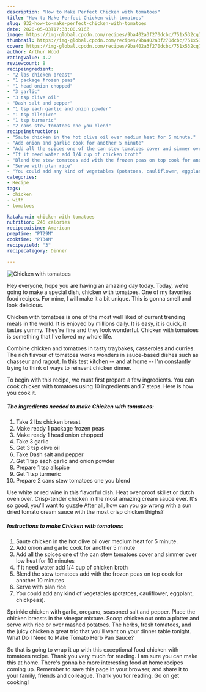 ```yaml
---
description: "How to Make Perfect Chicken with tomatoes"
title: "How to Make Perfect Chicken with tomatoes"
slug: 932-how-to-make-perfect-chicken-with-tomatoes
date: 2020-05-03T17:33:00.916Z
image: https://img-global.cpcdn.com/recipes/9ba402a3f270dcbc/751x532cq70/chicken-with-tomatoes-recipe-main-photo.jpg
thumbnail: https://img-global.cpcdn.com/recipes/9ba402a3f270dcbc/751x532cq70/chicken-with-tomatoes-recipe-main-photo.jpg
cover: https://img-global.cpcdn.com/recipes/9ba402a3f270dcbc/751x532cq70/chicken-with-tomatoes-recipe-main-photo.jpg
author: Arthur Wood
ratingvalue: 4.2
reviewcount: 8
recipeingredient:
- "2 lbs chicken breast"
- "1 package frozen peas"
- "1 head onion chopped"
- "3 garlic"
- "3 tsp olive oil"
- "Dash salt and pepper"
- "1 tsp each garlic and onion powder"
- "1 tsp allspice"
- "1 tsp turmeric"
- "2 cans stew tomatoes one you blend"
recipeinstructions:
- "Saute chicken in the hot olive oil over medium heat for 5 minute."
- "Add onion and garlic cook for another 5 minute"
- "Add all the spices one of the can stew tomatoes cover and simmer over low heat for 10 minutes"
- "If it need water add 1/4 cup of chicken broth"
- "Blend the stew tomatoes add with the frozen peas on top cook for another 10 minutes"
- "Serve with plan rice"
- "You could add any kind of vegetables (potatoes, cauliflower, eggplant, chickpeas)."
categories:
- Recipe
tags:
- chicken
- with
- tomatoes

katakunci: chicken with tomatoes 
nutrition: 246 calories
recipecuisine: American
preptime: "PT29M"
cooktime: "PT34M"
recipeyield: "3"
recipecategory: Dinner

---
```



![Chicken with tomatoes](https://img-global.cpcdn.com/recipes/9ba402a3f270dcbc/751x532cq70/chicken-with-tomatoes-recipe-main-photo.jpg)

Hey everyone, hope you are having an amazing day today. Today, we're going to make a special dish, chicken with tomatoes. One of my favorites food recipes. For mine, I will make it a bit unique. This is gonna smell and look delicious.

Chicken with tomatoes is one of the most well liked of current trending meals in the world. It is enjoyed by millions daily. It is easy, it is quick, it tastes yummy. They're fine and they look wonderful. Chicken with tomatoes is something that I've loved my whole life.

Combine chicken and tomatoes in tasty traybakes, casseroles and curries. The rich flavour of tomatoes works wonders in sauce-based dishes such as chasseur and ragout. In this test kitchen -- and at home -- I&#39;m constantly trying to think of ways to reinvent chicken dinner.


To begin with this recipe, we must first prepare a few ingredients. You can cook chicken with tomatoes using 10 ingredients and 7 steps. Here is how you cook it.

<!--inarticleads1-->

##### The ingredients needed to make Chicken with tomatoes:

1. Take 2 lbs chicken breast
1. Make ready 1 package frozen peas
1. Make ready 1 head onion chopped
1. Take 3 garlic
1. Get 3 tsp olive oil
1. Take Dash salt and pepper
1. Get 1 tsp each garlic and onion powder
1. Prepare 1 tsp allspice
1. Get 1 tsp turmeric
1. Prepare 2 cans stew tomatoes one you blend


Use white or red wine in this flavorful dish. Heat ovenproof skillet or dutch oven over. Crisp-tender chicken in the most amazing cream sauce ever. It&#39;s so good, you&#39;ll want to guzzle After all, how can you go wrong with a sun dried tomato cream sauce with the most crisp chicken thighs? 

<!--inarticleads2-->

##### Instructions to make Chicken with tomatoes:

1. Saute chicken in the hot olive oil over medium heat for 5 minute.
1. Add onion and garlic cook for another 5 minute
1. Add all the spices one of the can stew tomatoes cover and simmer over low heat for 10 minutes
1. If it need water add 1/4 cup of chicken broth
1. Blend the stew tomatoes add with the frozen peas on top cook for another 10 minutes
1. Serve with plan rice
1. You could add any kind of vegetables (potatoes, cauliflower, eggplant, chickpeas).


Sprinkle chicken with garlic, oregano, seasoned salt and pepper. Place the chicken breasts in the vinegar mixture. Scoop chicken out onto a platter and serve with rice or over mashed potatoes. The herbs, fresh tomatoes, and the juicy chicken a great trio that you&#39;ll want on your dinner table tonight. What Do I Need to Make Tomato Herb Pan Sauce? 

So that is going to wrap it up with this exceptional food chicken with tomatoes recipe. Thank you very much for reading. I am sure you can make this at home. There's gonna be more interesting food at home recipes coming up. Remember to save this page in your browser, and share it to your family, friends and colleague. Thank you for reading. Go on get cooking!
